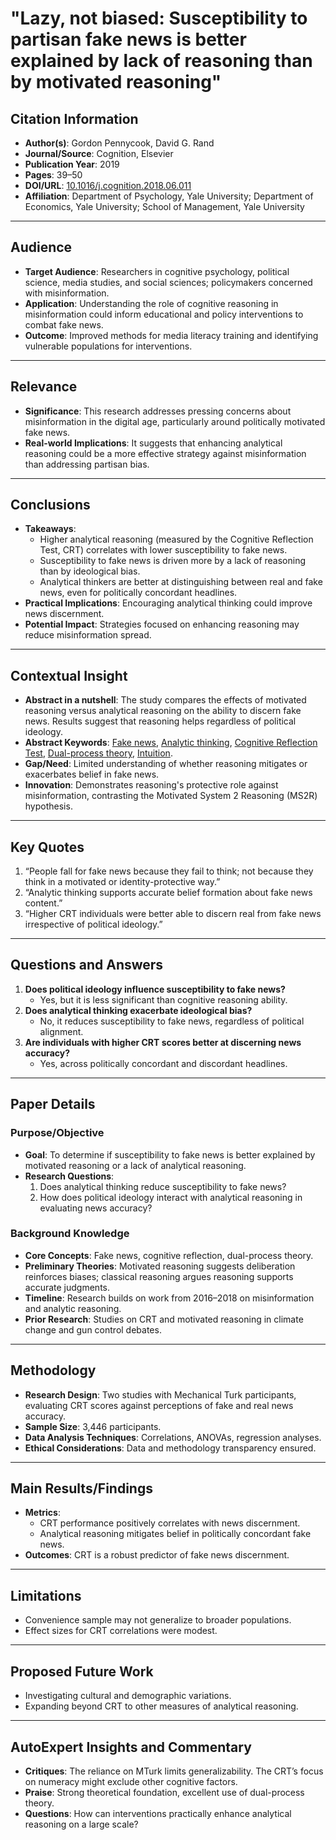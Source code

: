 # "Lazy, not biased: Susceptibility to partisan fake news is better explained by lack of reasoning than by motivated reasoning"

## Citation Information

- **Author(s)**: Gordon Pennycook, David G. Rand
- **Journal/Source**: Cognition, Elsevier
- **Publication Year**: 2019
- **Pages**: 39–50
- **DOI/URL**: [10.1016/j.cognition.2018.06.011](https://doi.org/10.1016/j.cognition.2018.06.011)
- **Affiliation**: Department of Psychology, Yale University; Department of Economics, Yale University; School of Management, Yale University

---

## Audience

- **Target Audience**: Researchers in cognitive psychology, political science, media studies, and social sciences; policymakers concerned with misinformation.
- **Application**: Understanding the role of cognitive reasoning in misinformation could inform educational and policy interventions to combat fake news.
- **Outcome**: Improved methods for media literacy training and identifying vulnerable populations for interventions.

---

## Relevance

- **Significance**: This research addresses pressing concerns about misinformation in the digital age, particularly around politically motivated fake news.
- **Real-world Implications**: It suggests that enhancing analytical reasoning could be a more effective strategy against misinformation than addressing partisan bias.

---

## Conclusions

- **Takeaways**:
  - Higher analytical reasoning (measured by the Cognitive Reflection Test, CRT) correlates with lower susceptibility to fake news.
  - Susceptibility to fake news is driven more by a lack of reasoning than by ideological bias.
  - Analytical thinkers are better at distinguishing between real and fake news, even for politically concordant headlines.
- **Practical Implications**: Encouraging analytical thinking could improve news discernment.
- **Potential Impact**: Strategies focused on enhancing reasoning may reduce misinformation spread.

---

## Contextual Insight

- **Abstract in a nutshell**: The study compares the effects of motivated reasoning versus analytical reasoning on the ability to discern fake news. Results suggest that reasoning helps regardless of political ideology.
- **Abstract Keywords**: [Fake news](https://scholar.google.com/scholar?q=fake+news), [Analytic thinking](https://scholar.google.com/scholar?q=Analytic+thinking), [Cognitive Reflection Test](https://scholar.google.com/scholar?q=Cognitive+Reflection+Test), [Dual-process theory](https://scholar.google.com/scholar?q=Dual-process+theory), [Intuition](https://scholar.google.com/scholar?q=Intuition).
- **Gap/Need**: Limited understanding of whether reasoning mitigates or exacerbates belief in fake news.
- **Innovation**: Demonstrates reasoning's protective role against misinformation, contrasting the Motivated System 2 Reasoning (MS2R) hypothesis.

---

## Key Quotes

1. “People fall for fake news because they fail to think; not because they think in a motivated or identity-protective way.”
2. “Analytic thinking supports accurate belief formation about fake news content.”
3. “Higher CRT individuals were better able to discern real from fake news irrespective of political ideology.”

---

## Questions and Answers

1. **Does political ideology influence susceptibility to fake news?**
   - Yes, but it is less significant than cognitive reasoning ability.
2. **Does analytical thinking exacerbate ideological bias?**
   - No, it reduces susceptibility to fake news, regardless of political alignment.
3. **Are individuals with higher CRT scores better at discerning news accuracy?**
   - Yes, across politically concordant and discordant headlines.

---

## Paper Details

### Purpose/Objective

- **Goal**: To determine if susceptibility to fake news is better explained by motivated reasoning or a lack of analytical reasoning.
- **Research Questions**:
  1. Does analytical thinking reduce susceptibility to fake news?
  2. How does political ideology interact with analytical reasoning in evaluating news accuracy?

### Background Knowledge

- **Core Concepts**: Fake news, cognitive reflection, dual-process theory.
- **Preliminary Theories**: Motivated reasoning suggests deliberation reinforces biases; classical reasoning argues reasoning supports accurate judgments.
- **Timeline**: Research builds on work from 2016–2018 on misinformation and analytic reasoning.
- **Prior Research**: Studies on CRT and motivated reasoning in climate change and gun control debates.

---

## Methodology

- **Research Design**: Two studies with Mechanical Turk participants, evaluating CRT scores against perceptions of fake and real news accuracy.
- **Sample Size**: 3,446 participants.
- **Data Analysis Techniques**: Correlations, ANOVAs, regression analyses.
- **Ethical Considerations**: Data and methodology transparency ensured.

---

## Main Results/Findings

- **Metrics**:
  - CRT performance positively correlates with news discernment.
  - Analytical reasoning mitigates belief in politically concordant fake news.
- **Outcomes**: CRT is a robust predictor of fake news discernment.

---

## Limitations

- Convenience sample may not generalize to broader populations.
- Effect sizes for CRT correlations were modest.

---

## Proposed Future Work

- Investigating cultural and demographic variations.
- Expanding beyond CRT to other measures of analytical reasoning.

---

## AutoExpert Insights and Commentary

- **Critiques**: The reliance on MTurk limits generalizability. The CRT’s focus on numeracy might exclude other cognitive factors.
- **Praise**: Strong theoretical foundation, excellent use of dual-process theory.
- **Questions**: How can interventions practically enhance analytical reasoning on a large scale?
